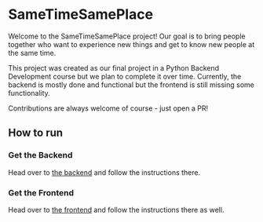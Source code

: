 # SameTimeSamePlace 

Welcome to the SameTimeSamePlace project! Our goal is to bring people together who want to experience new things and get to know new people at the same time.

This project was created as our final project in a Python Backend Development course but we plan to complete it over time.
Currently, the backend is mostly done and functional but the frontend is still missing some functionality.

Contributions are always welcome of course - just open a PR!

## How to run

### Get the Backend
Head over to [the backend](https://github.com/sametimesameplace/backend) and follow the instructions there.
### Get the Frontend
Head over to [the frontend](https://github.com/sametimesameplace/frontend) and follow the instructions there as well.

